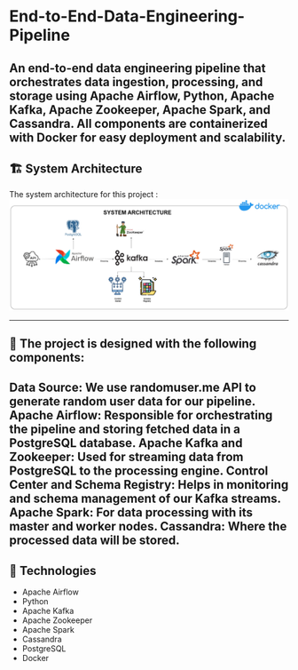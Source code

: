 # End-to-End-Data-Engineering-Pipeline
An end-to-end data engineering pipeline that orchestrates data ingestion, processing, and storage using Apache Airflow, Python, Apache Kafka, Apache Zookeeper, Apache Spark, and Cassandra. All components are containerized with Docker for easy deployment and scalability. 
---
## 🏗️ System Architecture

The system architecture for this project :
![System Architecture](system_architecture.jpeg)

---
## 🧱 The project is designed with the following components:

Data Source: We use randomuser.me API to generate random user data for our pipeline.
Apache Airflow: Responsible for orchestrating the pipeline and storing fetched data in a PostgreSQL database.
Apache Kafka and Zookeeper: Used for streaming data from PostgreSQL to the processing engine.
Control Center and Schema Registry: Helps in monitoring and schema management of our Kafka streams.
Apache Spark: For data processing with its master and worker nodes.
Cassandra: Where the processed data will be stored.
-----

## 🧰 Technologies

- Apache Airflow
- Python
- Apache Kafka
- Apache Zookeeper
- Apache Spark
- Cassandra
- PostgreSQL
- Docker

